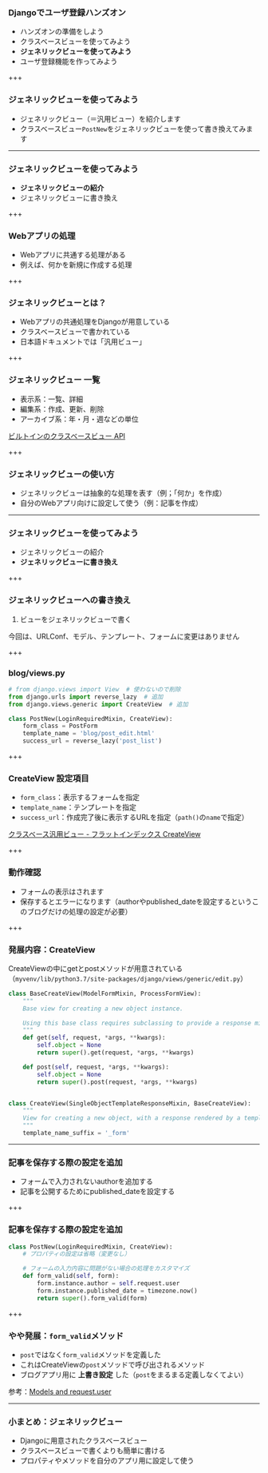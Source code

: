 ### Djangoでユーザ登録ハンズオン

- ハンズオンの準備をしよう
- クラスベースビューを使ってみよう
- **ジェネリックビューを使ってみよう**
- ユーザ登録機能を作ってみよう

+++

### ジェネリックビューを使ってみよう

- ジェネリックビュー（＝汎用ビュー）を紹介します
- クラスベースビュー`PostNew`をジェネリックビューを使って書き換えてみます

---

### ジェネリックビューを使ってみよう

- **ジェネリックビューの紹介**
- ジェネリックビューに書き換え

+++

### Webアプリの処理

- Webアプリに共通する処理がある
- 例えば、何かを新規に作成する処理

+++

### ジェネリックビューとは？

- Webアプリの共通処理をDjangoが用意している
- クラスベースビューで書かれている
- 日本語ドキュメントでは「汎用ビュー」

+++

### ジェネリックビュー 一覧

- 表示系：一覧、詳細
- 編集系：作成、更新、削除
- アーカイブ系：年・月・週などの単位

[ビルトインのクラスベースビュー API](https://docs.djangoproject.com/ja/2.2/ref/class-based-views/)

+++

### ジェネリックビューの使い方

- ジェネリックビューは抽象的な処理を表す（例；「何か」を作成）
- 自分のWebアプリ向けに設定して使う（例：記事を作成）

---

### ジェネリックビューを使ってみよう

- ジェネリックビューの紹介
- **ジェネリックビューに書き換え**

+++

### ジェネリックビューへの書き換え

1. ビューをジェネリックビューで書く

今回は、URLConf、モデル、テンプレート、フォームに変更はありません

+++

### blog/views.py

```python
# from django.views import View  # 使わないので削除
from django.urls import reverse_lazy  # 追加
from django.views.generic import CreateView  # 追加

class PostNew(LoginRequiredMixin, CreateView):
    form_class = PostForm
    template_name = 'blog/post_edit.html'
    success_url = reverse_lazy('post_list')
```

+++

### CreateView 設定項目

- `form_class`：表示するフォームを指定
- `template_name`：テンプレートを指定
- `success_url`：作成完了後に表示するURLを指定（`path()`の`name`で指定）

[クラスベース汎用ビュー - フラットインデックス CreateView](https://docs.djangoproject.com/ja/2.2/ref/class-based-views/flattened-index/#createview)

+++

### 動作確認

- フォームの表示はされます
- 保存するとエラーになります（authorやpublished_dateを設定するというこのブログだけの処理の設定が必要）

+++

### 発展内容：CreateView

CreateViewの中にgetとpostメソッドが用意されている  
（`myvenv/lib/python3.7/site-packages/django/views/generic/edit.py`）

```python
class BaseCreateView(ModelFormMixin, ProcessFormView):
    """
    Base view for creating a new object instance.

    Using this base class requires subclassing to provide a response mixin.
    """
    def get(self, request, *args, **kwargs):
        self.object = None
        return super().get(request, *args, **kwargs)

    def post(self, request, *args, **kwargs):
        self.object = None
        return super().post(request, *args, **kwargs)


class CreateView(SingleObjectTemplateResponseMixin, BaseCreateView):
    """
    View for creating a new object, with a response rendered by a template.
    """
    template_name_suffix = '_form'
```

---

### 記事を保存する際の設定を追加

- フォームで入力されないauthorを追加する
- 記事を公開するためにpublished_dateを設定する

+++

### 記事を保存する際の設定を追加

```python
class PostNew(LoginRequiredMixin, CreateView):
    # プロパティの設定は省略（変更なし）

    # フォームの入力内容に問題がない場合の処理をカスタマイズ
    def form_valid(self, form):
        form.instance.author = self.request.user
        form.instance.published_date = timezone.now()
        return super().form_valid(form)
```

+++

### やや発展：`form_valid`メソッド

- `post`ではなく`form_valid`メソッドを定義した
- これはCreateViewの`post`メソッドで呼び出されるメソッド
- ブログアプリ用に **上書き設定** した（`post`をまるまる定義しなくてよい）

参考：[Models and request.user](https://docs.djangoproject.com/ja/2.2/topics/class-based-views/generic-editing/#models-and-request-user)

---

### 小まとめ：ジェネリックビュー

- Djangoに用意されたクラスベースビュー
- クラスベースビューで書くよりも簡単に書ける
- プロパティやメソッドを自分のアプリ用に設定して使う
